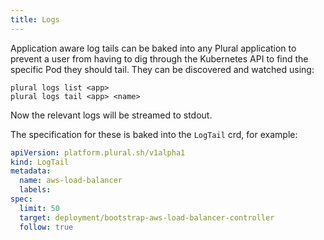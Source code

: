 ```yaml
---
title: Logs
---
```


Application aware log tails can be baked into any Plural application to prevent a user from having to dig through the Kubernetes API to find the specific Pod they should tail.  They can be discovered and watched using:

```shell {% showHeader=false %}
plural logs list <app>
plural logs tail <app> <name>
```

Now the relevant logs will be streamed to stdout.

The specification for these is baked into the `LogTail` crd, for example:

```yaml
apiVersion: platform.plural.sh/v1alpha1
kind: LogTail
metadata:
  name: aws-load-balancer
  labels:
spec:
  limit: 50
  target: deployment/bootstrap-aws-load-balancer-controller
  follow: true
```
